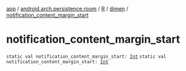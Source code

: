 [app](../../../index.md) / [android.arch.persistence.room](../../index.md) / [R](../index.md) / [dimen](index.md) / [notification_content_margin_start](./notification_content_margin_start.md)

# notification_content_margin_start

`static val notification_content_margin_start: `[`Int`](https://kotlinlang.org/api/latest/jvm/stdlib/kotlin/-int/index.html)
`static val notification_content_margin_start: `[`Int`](https://kotlinlang.org/api/latest/jvm/stdlib/kotlin/-int/index.html)